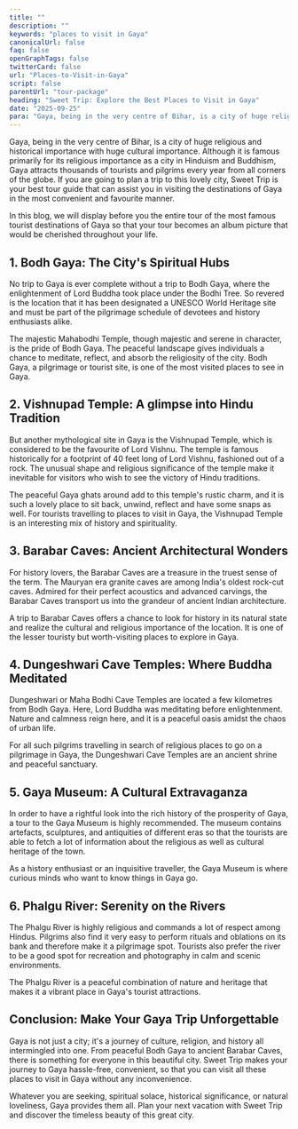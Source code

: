 ```yaml
---
title: ""
description: ""
keywords: "places to visit in Gaya"
canonicalUrl: false
faq: false
openGraphTags: false
twitterCard: false
url: "Places-to-Visit-in-Gaya"
script: false
parentUrl: "tour-package"
heading: "Sweet Trip: Explore the Best Places to Visit in Gaya"
date: "2025-09-25"
para: "Gaya, being in the very centre of Bihar, is a city of huge religious and historical importance with huge cultural importance. Although it is famous primarily for its religious importance as a city in Hinduism and Buddhism, Gaya attracts thousands of tourists and pilgrims every year from all corners of the globe. If you are going to plan a trip to this lovely city, Sweet Trip is your best tour guide that can assist you in visiting the destinations of Gaya in the most convenient and favourite manner."
---
```


<p>Gaya, being in the very centre of Bihar, is a city of huge religious and historical importance with huge cultural importance. Although it is famous primarily for its religious importance as a city in Hinduism and Buddhism, Gaya attracts thousands of tourists and pilgrims every year from all corners of the globe. If you are going to plan a trip to this lovely city, Sweet Trip is your best tour guide that can assist you in visiting the destinations of Gaya in the most convenient and favourite manner.</p>
<p className="mt-2">In this blog, we will display before you the entire tour of the most famous tourist destinations of Gaya so that your tour becomes an album picture that would be cherished throughout your life.</p>
<h2 className="mt-5 font-bold">
1. Bodh Gaya: The City's Spiritual Hubs
</h2>
<p>
            No trip to Gaya is ever complete without a trip to Bodh Gaya, where the enlightenment of Lord Buddha took place under the Bodhi Tree. So revered is the location that it has been designated a UNESCO World Heritage site and must be part of the pilgrimage schedule of devotees and history enthusiasts alike.
              </p>
              <p className="mt-2">The majestic Mahabodhi Temple, though majestic and serene in character, is the pride of Bodh Gaya. The peaceful landscape gives individuals a chance to meditate, reflect, and absorb the religiosity of the city. Bodh Gaya, a pilgrimage or tourist site, is one of the most visited places to see in Gaya.</p>
              <h2 className="mt-5 font-bold">
              2. Vishnupad Temple: A glimpse into Hindu Tradition
              </h2>
               <p>
                But another mythological site in Gaya is the Vishnupad Temple, which is considered to be the favourite of Lord Vishnu. The temple is famous historically for a footprint of 40 feet long of Lord Vishnu, fashioned out of a rock. The unusual shape and religious significance of the temple make it inevitable for visitors who wish to see the victory of Hindu traditions.
              </p>
              <p className="mt-2">The peaceful Gaya ghats around add to this temple's rustic charm, and it is such a lovely place to sit back, unwind, reflect and have some snaps as well. For tourists travelling to places to visit in Gaya, the Vishnupad Temple is an interesting mix of history and spirituality.</p>
               <h2 className="mt-5 font-bold">
             3. Barabar Caves: Ancient Architectural Wonders
              </h2>
               <p>
               For history lovers, the Barabar Caves are a treasure in the truest sense of the term. The Mauryan era granite caves are among India's oldest rock-cut caves. Admired for their perfect acoustics and advanced carvings, the Barabar Caves transport us into the grandeur of ancient Indian architecture.
              </p>
              <p className="mt-2">A trip to Barabar Caves offers a chance to look for history in its natural state and realize the cultural and religious importance of the location. It is one of the lesser touristy but worth-visiting places to explore in Gaya.</p>
              <h2 className="mt-5 font-bold">4. Dungeshwari Cave Temples: Where Buddha Meditated</h2>
              <p>Dungeshwari or Maha Bodhi Cave Temples are located a few kilometres from Bodh Gaya. Here, Lord Buddha was meditating before enlightenment. Nature and calmness reign here, and it is a peaceful oasis amidst the chaos of urban life.</p>
              <p className="mt-2">For all such pilgrims travelling in search of religious places to go on a pilgrimage in Gaya, the Dungeshwari Cave Temples are an ancient shrine and peaceful sanctuary.</p>
              <h2 className="mt-5 font-bold">5. Gaya Museum: A Cultural Extravaganza</h2>
              <p>In order to have a rightful look into the rich history of the prosperity of Gaya, a tour to the Gaya Museum is highly recommended. The museum contains artefacts, sculptures, and antiquities of different eras so that the tourists are able to fetch a lot of information about the religious as well as cultural heritage of the town.</p>
              <p className="mt-2">As a history enthusiast or an inquisitive traveller, the Gaya Museum is where curious minds who want to know things in Gaya go.</p>
              <h2 className="mt-5 font-bold">6. Phalgu River: Serenity on the Rivers</h2>
              <p>The Phalgu River is highly religious and commands a lot of respect among Hindus. Pilgrims also find it very easy to perform rituals and oblations on its bank and therefore make it a pilgrimage spot. Tourists also prefer the river to be a good spot for recreation and photography in calm and scenic environments.</p>
              <p className="mt-2">The Phalgu River is a peaceful combination of nature and heritage that makes it a vibrant place in Gaya's tourist attractions.</p>
               <h2 className="mt-5 font-bold">Conclusion: Make Your Gaya Trip Unforgettable</h2>
              <p>Gaya is not just a city; it's a journey of culture, religion, and history all intermingled into one. From peaceful Bodh Gaya to ancient Barabar Caves, there is something for everyone in this beautiful city. Sweet Trip makes your journey to Gaya hassle-free, convenient, so that you can visit all these places to visit in Gaya without any inconvenience.</p>
              <p className="mt-2">Whatever you are seeking, spiritual solace, historical significance, or natural loveliness, Gaya provides them all. Plan your next vacation with Sweet Trip and discover the timeless beauty of this great city.</p>
